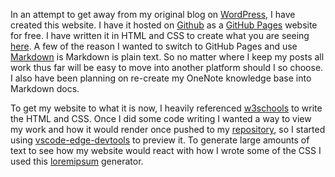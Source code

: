 In an attempt to get away from my original blog on [WordPress](https://chefsitcompendium.wixsite.com/chefs), I have created this website. I have it hosted on [Github](https://en.wikipedia.org/wiki/GitHub#:~:text=GitHub%2C%20Inc.,and%20wikis%20for%20every%20project.) as a [GitHub Pages](https://docs.github.com/en/pages/getting-started-with-github-pages/creating-a-github-pages-site) website for free. I have written it in HTML and CSS to create what you are seeing [here](https://xxlmandalorian013.github.io/Chef-s-IT-Compendium.github.io/.). A few of the reason I wanted to switch to GitHub Pages and use [Markdown](https://xxlmandalorian013.github.io/Chef-s-IT-Compendium.github.io/.) is Markdown is plain text. So no matter where I keep my posts all work thus far will be easy to move into another platform should I so choose. I also have been planning on re-create my OneNote knowledge base into Markdown docs.

To get my website to what it is now, I heavily referenced [w3schools](https://www.w3schools.com/) to write the HTML and CSS. Once I did some code writing I wanted a way to view my work and how it would render once pushed to my [repository](https://docs.github.com/en/repositories/creating-and-managing-repositories/about-repositories), so I started using [vscode-edge-devtools](https://marketplace.visualstudio.com/items?itemName=ms-edgedevtools.vscode-edge-devtools) to preview it. To generate large amounts of text to see how my website would react with how I wrote some of the CSS I used this [loremipsum](https://loremipsum.io/) generator.  